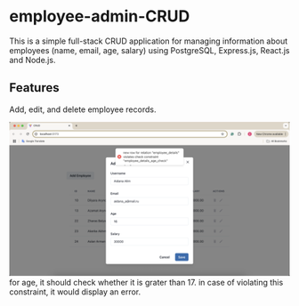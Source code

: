 # employee-admin-CRUD
This is a simple full-stack CRUD application for managing information about employees (name, email, age, salary) using PostgreSQL, Express.js, React.js and Node.js.

## Features
Add, edit, and delete employee records. 

![Age Check](./assets/screenshots/age_check.png)
for age, it should check whether it is grater than 17. in case of violating this constraint, it would display an error. 


